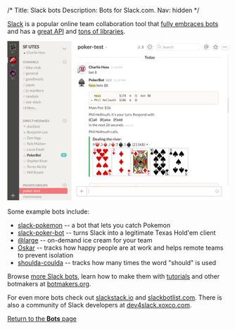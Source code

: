 /*
Title: Slack bots
Description: Bots for Slack.com.
Nav: hidden
*/



[Slack](https://slack.com/) is a popular online team collaboration tool that [fully embraces bots](http://www.theguardian.com/technology/2015/sep/03/slack-killing-email-chatbots-ai) and has a [great API](https://api.slack.com/bot-users) and [tons of libraries](https://api.slack.com/community).

<p class="screenshot float-right">
  <a href="/bots/slackbots/slack-poker-bot">
    <img src="/content/bots/slackbots/images/slack-poker-bot.png">
  </a>
</p>

Some example bots include:

- [slack-pokemon](/bots/slackbots/slack-pokemon) -- a bot that lets you catch Pokemon
- [slack-poker-bot](/bots/slackbots/slack-poker-bot) -- turns Slack into a legitimate Texas Hold'em client
- [@large](/bots/slackbots/large) -- on-demand ice cream for your team
- [Oskar](/bots/slackbots/Oskar) -- tracks how happy people are at work and helps remote teams to prevent isolation
- [shoulda-coulda](/bots/slackbots/shoulda-coulda) -- tracks how many times the word "should" is used

Browse [more Slack bots](/tag/slackbot), learn how to make them with [tutorials](/tutorials/slackbots) and other botmakers at [botmakers.org](https://botmakers.org/).

For even more bots check out [slackstack.io](http://slackstack.io/resources/slackbots/) and [slackbotlist.com](http://www.slackbotlist.com/). There is also a community of Slack developers at [dev4slack.xoxco.com](http://dev4slack.xoxco.com/).

[Return to the **Bots** page](/bots)